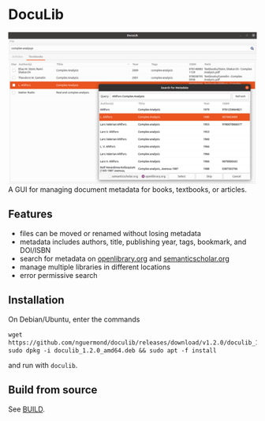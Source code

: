 # DocuLib
![screenshot.png](/icons/screenshot.png)
A GUI for managing document metadata for books, textbooks, or articles.

## Features
* files can be moved or renamed without losing metadata
* metadata includes authors, title, publishing year, tags, bookmark, and DOI/ISBN
* search for metadata on [openlibrary.org](https://openlibrary.org/) and [semanticscholar.org](https://www.semanticscholar.org/)
* manage multiple libraries in different locations
* error permissive search

## Installation
On Debian/Ubuntu, enter the commands
```
wget https://github.com/nguermond/doculib/releases/download/v1.2.0/doculib_1.2.0_amd64.deb
sudo dpkg -i doculib_1.2.0_amd64.deb && sudo apt -f install
```
and run with `doculib`.

## Build from source
See [BUILD](./BUILD.md).